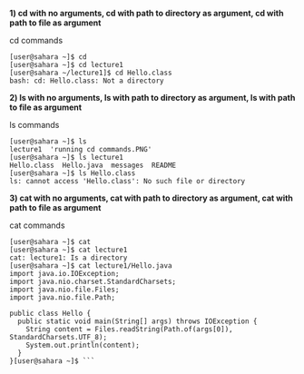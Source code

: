**1) cd with no arguments, cd with path to directory as argument, cd with path to file as argument**

cd commands

```
[user@sahara ~]$ cd
[user@sahara ~]$ cd lecture1
[user@sahara ~/lecture1]$ cd Hello.class
bash: cd: Hello.class: Not a directory
```


**2) ls with no arguments, ls with path to directory as argument, ls with path to file as argument**

ls commands

   ```
   [user@sahara ~]$ ls
   lecture1  'running cd commands.PNG'
   [user@sahara ~]$ ls lecture1
   Hello.class  Hello.java  messages  README
   [user@sahara ~]$ ls Hello.class
   ls: cannot access 'Hello.class': No such file or directory
   ```


**3) cat with no arguments, cat with path to directory as argument, cat with path to file as argument**

cat commands

```
[user@sahara ~]$ cat
[user@sahara ~]$ cat lecture1
cat: lecture1: Is a directory
[user@sahara ~]$ cat lecture1/Hello.java
import java.io.IOException;
import java.nio.charset.StandardCharsets;
import java.nio.file.Files;
import java.nio.file.Path;

public class Hello {
  public static void main(String[] args) throws IOException {
    String content = Files.readString(Path.of(args[0]), StandardCharsets.UTF_8);    
    System.out.println(content);
  }
}[user@sahara ~]$ ```

